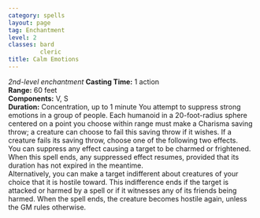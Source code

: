 ```yaml
---
category: spells
layout: page
tag: Enchantment
level: 2
classes: bard
         cleric
title: Calm Emotions 
---
```

_2nd-level enchantment_ 
**Casting Time:** 1 action    
**Range:** 60 feet   
**Components:** V, S    
**Duration:** Concentration, up to 1 minute 
You attempt to suppress strong emotions in a group of people. Each humanoid in a 20-foot-radius sphere centered on a point you choose within range must make a Charisma saving throw; a creature can choose to fail this saving throw if it wishes. If a creature fails its saving throw, choose one of the following two effects.    
You can suppress any effect causing a target to be charmed or frightened. When this spell ends, any suppressed effect resumes, provided that its duration has not expired in the meantime.   
Alternatively, you can make a target indifferent about creatures of your choice that it is hostile toward. This indifference ends if the target is attacked or harmed by a spell or if it witnesses any of its friends being harmed. When the spell ends, the creature becomes hostile again, unless the GM rules otherwise. 
